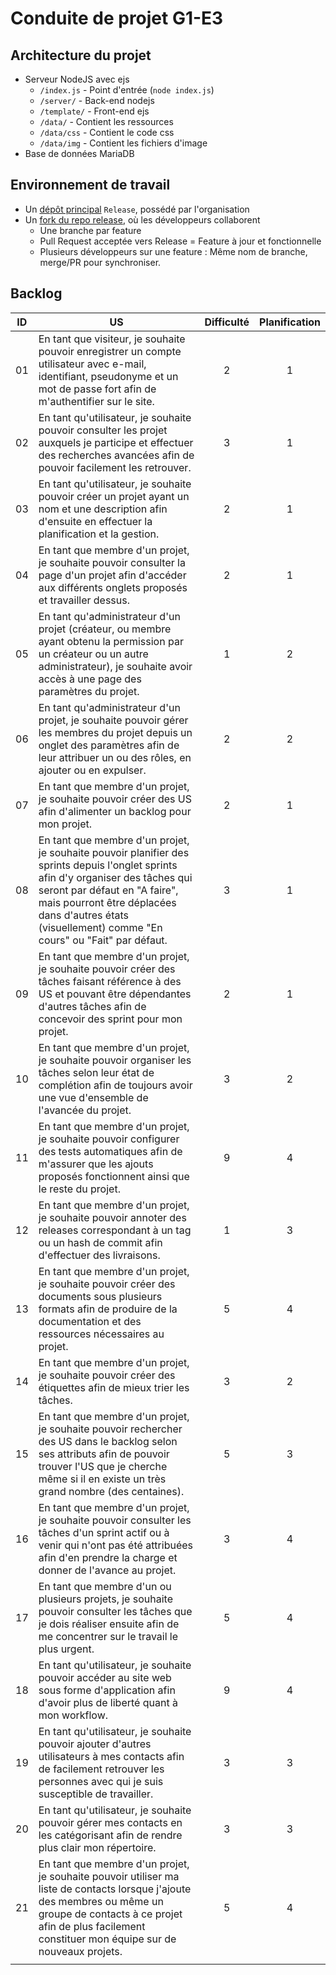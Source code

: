 # Conduite de projet G1-E3

## Architecture du projet

- Serveur NodeJS avec ejs
    - `/index.js` - Point d'entrée (`node index.js`)
    - `/server/` - Back-end nodejs
    - `/template/` - Front-end ejs
    - `/data/` - Contient les ressources
    - `/data/css` - Contient le code css
    - `/data/img` - Contient les fichiers d'image
- Base de données MariaDB

## Environnement de travail

- Un [dépôt principal](https://github.com/CDP-G1-EQ3/M2ConduiteProjet "lien vers le dépôt principal") `Release`, possédé par l'organisation
- Un [fork du repo release](https://github.com/Adrriii/M2ConduiteProjet "lien vers le fork du repo release"), où les développeurs collaborent
    - Une branche par feature
    - Pull Request acceptée vers Release = Feature à jour et fonctionnelle
    - Plusieurs développeurs sur une feature : Même nom de branche, merge/PR pour synchroniser.

## Backlog

| ID | US | Difficulté | Planification
|:--:|----|:----------:|:------------:
| 01 | En tant que visiteur, je souhaite pouvoir enregistrer un compte utilisateur avec e-mail, identifiant, pseudonyme et un mot de passe fort afin de m'authentifier sur le site. | 2 | 1
| 02 | En tant qu'utilisateur, je souhaite pouvoir consulter les projet auxquels je participe et effectuer des recherches avancées afin de pouvoir facilement les retrouver. | 3 | 1
| 03 | En tant qu'utilisateur, je souhaite pouvoir créer un projet ayant un nom et une description afin d'ensuite en effectuer la planification et la gestion. | 2 | 1
| 04 | En tant que membre d'un projet, je souhaite pouvoir consulter la page d'un projet afin d'accéder aux différents onglets proposés et travailler dessus. | 2 | 1
| 05 | En tant qu'administrateur d'un projet (créateur, ou membre ayant obtenu la permission par un créateur ou un autre administrateur), je souhaite avoir accès à une page des paramètres du projet. | 1 | 2
| 06 | En tant qu'administrateur d'un projet, je souhaite pouvoir gérer les membres du projet depuis un onglet des paramètres afin de leur attribuer un ou des rôles, en ajouter ou en expulser. | 2 | 2
| 07 | En tant que membre d'un projet, je souhaite pouvoir créer des US afin d'alimenter un backlog pour mon projet. | 2 | 1
| 08 | En tant que membre d'un projet, je souhaite pouvoir planifier des sprints depuis l'onglet sprints afin d'y organiser des tâches qui seront par défaut en "A faire", mais pourront être déplacées dans d'autres états (visuellement) comme "En cours" ou "Fait" par défaut. | 3 | 1
| 09 | En tant que membre d'un projet, je souhaite pouvoir créer des tâches faisant référence à des US et pouvant être dépendantes d'autres tâches afin de concevoir des sprint pour mon projet. | 2 | 1
| 10 | En tant que membre d'un projet, je souhaite pouvoir organiser les tâches selon leur état de complétion afin de toujours avoir une vue d'ensemble de l'avancée du projet. | 3 | 2
| 11 | En tant que membre d'un projet, je souhaite pouvoir configurer des tests automatiques afin de m'assurer que les ajouts proposés fonctionnent ainsi que le reste du projet. | 9 | 4
| 12 | En tant que membre d'un projet, je souhaite pouvoir annoter des releases correspondant à un tag ou un hash de commit afin d'effectuer des livraisons. | 1 | 3
| 13 | En tant que membre d'un projet, je souhaite pouvoir créer des documents sous plusieurs formats afin de produire de la documentation et des ressources nécessaires au projet. | 5 | 4
| 14 | En tant que membre d'un projet, je souhaite pouvoir créer des étiquettes afin de mieux trier les tâches. | 3 | 2
| 15 | En tant que membre d'un projet, je souhaite pouvoir rechercher des US dans le backlog selon ses attributs afin de pouvoir trouver l'US que je cherche même si il en existe un très grand nombre (des centaines). | 5 | 3
| 16 | En tant que membre d'un projet, je souhaite pouvoir consulter les tâches d'un sprint actif ou à venir qui n'ont pas été attribuées afin d'en prendre la charge et donner de l'avance au projet. | 3 | 4
| 17 | En tant que membre d'un ou plusieurs projets, je souhaite pouvoir consulter les tâches que je dois réaliser ensuite afin de me concentrer sur le travail le plus urgent. | 5 | 4
| 18 | En tant qu'utilisateur, je souhaite pouvoir accéder au site web sous forme d'application afin d'avoir plus de liberté quant à mon workflow. | 9 | 4
| 19 | En tant qu'utilisateur, je souhaite pouvoir ajouter d'autres utilisateurs à mes contacts afin de facilement retrouver les personnes avec qui je suis susceptible de travailler. | 3 | 3
| 20 | En tant qu'utilisateur, je souhaite pouvoir gérer mes contacts en les catégorisant afin de rendre plus clair mon répertoire. | 3 | 3
| 21 | En tant que membre d'un projet, je souhaite pouvoir utiliser ma liste de contacts lorsque j'ajoute des membres ou même un groupe de contacts à ce projet afin de plus facilement constituer mon équipe sur de nouveaux projets. | 5 | 4
||||
